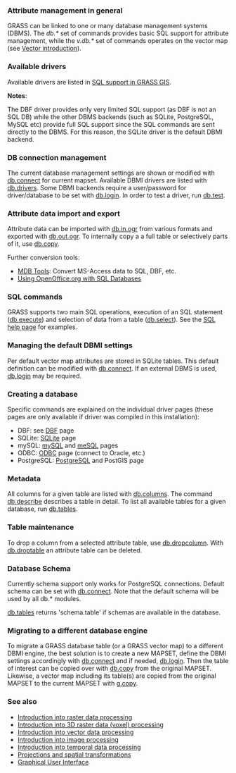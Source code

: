 
### Attribute management in general

GRASS can be linked to one or many database management systems (DBMS).
The *db.\** set of commands provides basic SQL support for
attribute management, while the *v.db.\** set of commands operates
on the vector map (see [Vector introduction](vectorintro.html)).

### Available drivers

Available drivers are listed in [SQL support in GRASS GIS](sql.html).

**Notes**:

The DBF driver provides only very limited SQL
support (as DBF is not an SQL DB) while the other DBMS backends (such
as SQLite, PostgreSQL, MySQL etc) provide full SQL support since the SQL
commands are sent directly to the DBMS. For this reason, the SQLite driver
is the default DBMI backend.

### DB connection management

The current database management settings are shown or modified with
[db.connect](db.connect.html) for current mapset. Available DBMI drivers
are listed with [db.drivers](db.drivers.html). Some DBMI backends
require a user/password for driver/database to be set with [db.login](db.login.html).
In order to test a driver, run [db.test](db.test.html).

### Attribute data import and export

Attribute data can be imported with [db.in.ogr](db.in.ogr.html) from
various formats and exported with [db.out.ogr](db.out.ogr.html). To internally
copy a a full table or selectively parts of it, use [db.copy](db.copy.html).

Further conversion tools:

* [MDB Tools](https://github.com/mdbtools/mdbtools): Convert MS-Access data to SQL, DBF, etc.
* [Using OpenOffice.org with SQL Databases](https://grasswiki.osgeo.org/wiki/Openoffice.org_with_SQL_Databases)

### SQL commands

GRASS supports two main SQL operations, execution of an SQL statement
([db.execute](db.execute.html)) and selection
of data from a table ([db.select](db.select.html)).
See the [SQL help page](sql.html) for examples.

### Managing the default DBMI settings

Per default vector map attributes are stored in SQLite tables. This default
definition can be modified with [db.connect](db.connect.html). If an
external DBMS is used, [db.login](db.login.html) may be required.

### Creating a database

Specific commands are explained on the individual driver pages (these
pages are only available if driver was compiled in this installation):

* DBF: see [DBF](grass-dbf.html) page
* SQLite: [SQLite](grass-sqlite.html) page
* mySQL: [mySQL](grass-mysql.html) and [meSQL](grass-mesql.html) pages
* ODBC: [ODBC](grass-odbc.html) page (connect to Oracle, etc.)
* PostgreSQL: [PostgreSQL](grass-pg.html) and PostGIS page

### Metadata

All columns for a given table are listed with [db.columns](db.columns.html).
The command [db.describe](db.describe.html) describes a table in detail. To
list all available tables for a given database, run [db.tables](db.tables.html).

### Table maintenance

To drop a column from a selected attribute table, use [db.dropcolumn](db.dropcolumn.html).
With [db.droptable](db.droptable.html) an attribute table can be deleted.

### Database Schema

Currently schema support only works for PostgreSQL connections. Default schema
can be set with [db.connect](db.connect.html). Note that the default
schema will be used by all db.\* modules.

[db.tables](db.tables.html) returns 'schema.table' if schemas are
available in the database.

### Migrating to a different database engine

To migrate a GRASS database table (or a GRASS vector map) to a different DBMI engine,
the best solution is to create a new MAPSET, define the DBMI settings accordingly
with [db.connect](db.connect.html) and if needed, [db.login](db.login.html).
Then the table of interest can be copied over with [db.copy](db.copy.html) from
the original MAPSET. Likewise, a vector map including its table(s) are copied from
the original MAPSET to the current MAPSET with [g.copy](g.copy.html).

### See also

* [Introduction into raster data processing](rasterintro.html)
* [Introduction into 3D raster data (voxel) processing](raster3dintro.html)
* [Introduction into vector data processing](vectorintro.html)
* [Introduction into image processing](imageryintro.html)
* [Introduction into temporal data processing](temporalintro.html)
* [Projections and spatial transformations](projectionintro.html)
* [Graphical User Interface](wxguiintro.html)
